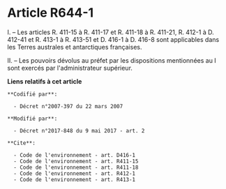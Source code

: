 # Article R644-1

I. – Les articles R. 411-15 à R. 411-17 et R. 411-18 à R. 411-21, R. 412-1 à D. 412-41 et R. 413-1 à R. 413-51 et D. 416-1 à
D. 416-8 sont applicables dans les Terres australes et antarctiques françaises.

II. – Les pouvoirs dévolus au préfet par les dispositions mentionnées au I sont exercés par l'administrateur supérieur.

**Liens relatifs à cet article**

	**Codifié par**:

	  - Décret n°2007-397 du 22 mars 2007

	**Modifié par**:

	  - Décret n°2017-848 du 9 mai 2017 - art. 2

	**Cite**:

	  - Code de l'environnement - art. D416-1
	  - Code de l'environnement - art. R411-15
	  - Code de l'environnement - art. R411-18
	  - Code de l'environnement - art. R412-1
	  - Code de l'environnement - art. R413-1
